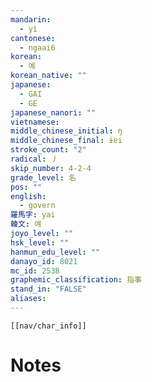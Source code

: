 ```yaml
---
mandarin:
  - yì
cantonese:
  - ngaai6
korean:
  - 예
korean_native: ""
japanese:
  - GAI
  - GE
japanese_nanori: ""
vietnamese:
middle_chinese_initial: ŋ
middle_chinese_final: ɨɐi
stroke_count: "2"
radical: 丿
skip_number: 4-2-4
grade_level: 名
pos: ""
english:
  - govern
羅馬字: yai
韓文: 얘
joyo_level: ""
hsk_level: ""
hanmun_edu_level: ""
danayo_id: 8021
mc_id: 2538
graphemic_classification: 指事
stand_in: "FALSE"
aliases:
---
```

```meta-bind-embed
[[nav/char_info]]
```

# Notes
